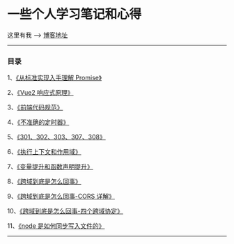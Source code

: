 # 一些个人学习笔记和心得

这里有我 --> [博客地址](https://ben-lau.github.io/)

---

### 目录

1、[《从标准实现入手理解 Promise》](https://github.com/ben-lau/blog/blob/master/blog/从标准实现入手理解Promise.md)

2、[《Vue2 响应式原理》](https://github.com/ben-lau/blog/blob/master/blog/Vue2响应式原理.md)

3、[《前端代码规范》](https://github.com/ben-lau/blog/blob/master/blog/前端代码规范.md)

4、[《不准确的定时器》](https://github.com/ben-lau/blog/blob/master/blog/不准确的定时器.md)

5、[《301、302、303、307、308》](https://github.com/ben-lau/blog/blob/master/blog/301、302、303、307、308.md)

6、[《执行上下文和作用域》](https://github.com/ben-lau/blog/blob/master/blog/执行上下文和作用域.md)

7、[《变量提升和函数声明提升》](https://github.com/ben-lau/blog/blob/master/blog/变量提升和函数声明提升.md)

8、[《跨域到底是怎么回事》](https://github.com/ben-lau/blog/blob/master/blog/跨域到底是怎么回事.md)

9、[《跨域到底是怎么回事-CORS 详解》](https://github.com/ben-lau/blog/blob/master/blog/跨域到底是怎么回事-CORS详解.md)

10、[《跨域到底是怎么回事-四个跨域协定》](https://github.com/ben-lau/blog/blob/master/blog/跨域到底是怎么回事-四个跨域协定.md)

11、[《node 是如何同步写入文件的》](https://github.com/ben-lau/blog/blob/master/blog/node是如何同步写入文件的.md)

---
